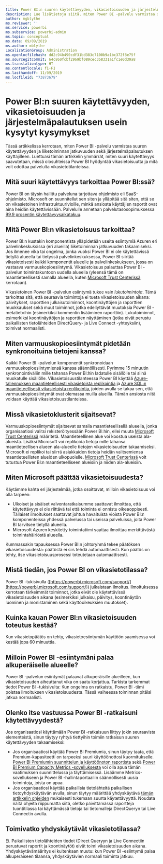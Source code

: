 ```yaml
---
title: Power BI:n suuren käytettävyyden, vikasietoisuuden ja järjestelmäpalautuksen usein kysytyt kysymykset
description: Lue lisätietoja siitä, miten Power BI -palvelu varmistaa suuren käytettävyyden ja liiketoiminnan jatkuvuuden sekä järjestelmäpalautuksen käyttäjilleen.
author: mgblythe
ms.reviewer: ''
ms.service: powerbi
ms.subservice: powerbi-admin
ms.topic: conceptual
ms.date: 09/09/2019
ms.author: mblythe
LocalizationGroup: Administration
ms.openlocfilehash: dd2c94b490cdf31bd383c7100b9a1bc372f8e75f
ms.sourcegitcommit: 64c860fcbf2969bf089cec358331a1fc1e0d39a8
ms.translationtype: HT
ms.contentlocale: fi-FI
ms.lasthandoff: 11/09/2019
ms.locfileid: "73873679"
---
```

# <a name="power-bi-high-availability-failover-and-disaster-recovery-faq"></a>Power BI:n suuren käytettävyyden, vikasietoisuuden ja järjestelmäpalautuksen usein kysytyt kysymykset

Tässä artikkelissa kerrotaan, miten Power BI -palvelu varmistaa suuren käytettävyyden ja liiketoiminnan jatkuvuuden sekä järjestelmäpalautuksen käyttäjilleen. Luettuasi tämän artikkelin ymmärrät, miten suuri käytettävyys saavutetaan, missä olosuhteissa Power BI hyödyntää vikasietoisuutta ja mitä voit odottaa palvelulta vikasietotilanteissa.

## <a name="what-does-high-availability-mean-for-power-bi"></a>Mitä suuri käytettävyys tarkoittaa Power BI:ssä?

Power BI on täysin hallittu palveluna tarjottava ohjelmisto eli SaaS-ohjelmisto.  Microsoft on suunnitellut sen siten ja ylläpitää sitä siten, että se on vikasietoinen infrastruktuurivioille, minkä ansiosta käyttäjien raportit ovat aina heidän käytettävissään.  Palvelulle annetaan palvelutasosopimuksessa [99,9 prosentin käytettävyysaikatakuu](https://www.microsoftvolumelicensing.com/DocumentSearch.aspx?Mode=3&DocumentTypeId=37).

## <a name="what-is-a-power-bi-failover"></a>Mitä Power BI:n vikasietoisuus tarkoittaa?

Power BI:n kustakin komponentista ylläpidetään useita esiintymiä Azuren eri palvelinkeskuksissa (eri alueilla) liiketoiminnan jatkuvuuden takaamiseksi. Jos ilmenee vika tai ongelma, jonka vuoksi Power BI ei ole käytettävissä tietyllä alueella tai tietyssä palvelinkeskuksessa, Power BI siirtää vikasietoisesti kaikki komponentit alueelle ja palvelinkeskukseen, jossa on vastaava varmuuskopioesiintymä. Vikasietoisuus palauttaa Power BI -palvelun toimintakuntoon uudella alueella (yleensä tämä on maantieteellisesti samalla alueella, kuten [Microsoft Trust Centerissä](https://www.microsoft.com/TrustCenter/CloudServices/business-application-platform/data-location) kerrotaan).

Vikasietoinen Power BI -palvelun esiintymä tukee vain _lukutoimintoja_. Tämä tarkoittaa sitä, että seuraavia toimintoja ei tueta vikasietoisuuden aikana: päivitykset, raporttien julkaisutoiminnot, koontinäyttöjen ja raporttien muokkaukset sekä muut toiminnot, jotka edellyttävät muutoksia Power BI -metatietoihin (esimerkiksi kommentin lisääminen raporttiin).  Lukutoiminnot, esimerkiksi koontinäyttöjen ja raporttien näyttäminen (jotka eivät perustu paikallisten tietolähteiden DirectQuery- ja Live Connect -yhteyksiin), toimivat normaalisti.

## <a name="how-are-backup-instances-kept-in-sync-with-my-data"></a>Miten varmuuskopioesiintymät pidetään synkronoituina tietojeni kanssa?

Kaikki Power BI -palvelun komponentit synkronoidaan varmuuskopioesiintymiensä kanssa säännöllisesti. Pyrimme 15 minuutin synkronointiväliin mille tahansa Power BI:hin ladatulle sisällölle tai siinä muokatulle sisällölle. Vikasietoisuustilanteessa Power BI käyttää [Azure-tallennuksen maantieteellisesti vikasietoista replikointia](/azure/storage/common/storage-redundancy-grs) ja [Azure SQL:n maantieteellisesti vikasietoista replikointia](/azure/sql-database/sql-database-active-geo-replication), joiden avulla se takaa sen, että varmuuskopioesiintymät ovat olemassa muilla alueilla. Tämän ansiosta niitä voidaan käyttää vikasietoisuustilanteissa.

## <a name="where-are-the-failover-clusters-located"></a>Missä vikasietoklusterit sijaitsevat?

Varmuuskopioesiintymät sijaitsevat samalla maantieteellisellä alueella, jonka organisaatiosi valitsi rekisteröityessään Power BI:hin, ellei muuta [Microsoft Trust Centerissä](https://www.microsoft.com/TrustCenter/CloudServices/business-application-platform/data-location) määritetä. Maantieteellinen alue voi koostua useista ala-alueista. Lisäksi Microsoft voi replikoida tietoja mille tahansa maantieteellisen alueen ala-alueelle tietojen vikasietoisuuden takaamiseksi. Microsoft ei replikoi tai siirrä asiakkaiden tietoja heidän valitsemiensa maantieteellisten alueiden ulkopuolelle. [Microsoft Trust Centerissä](https://www.microsoft.com/TrustCenter/CloudServices/business-application-platform/data-location) voit tutustua Power BI:n maantieteelliseen alueisiin ja niiden ala-alueisiin.

## <a name="how-does-microsoft-decide-to-failover"></a>Miten Microsoft päättää vikasietoisuudesta?

Käytämme kahta eri järjestelmää, jotka osoittavat, milloin vikasietoisuus voi olla tarpeen:

- Ulkoiset ja sisäiset valvontaratkaisumme saattavat ilmoittaa, että käytettävyys ei ole riittävä tai että toiminta ei onnistu oikeaoppisesti. Tällaiset ilmoitukset saattavat johtua havaituista vioista Power BI:n komponenteissa yhdessä palvelussa tai useissa palveluissa, joita Power BI tarvitsee tietyllä alueella.
- Microsoft Azuren keskitetty toimintatiimi saattaa ilmoittaa merkittävästä toimintahäiriöstä alueella.

Kummassakin tapauksessa Power BI:n johtoryhmä tekee päätöksen vikasietoisuudesta: päätöstä ei siis tehdä automaattisesti. Kun päätös on tehty, itse vikasietoisuusprosessi toteutetaan automaattisesti.

## <a name="how-do-i-know-power-bi-is-now-in-failover-mode"></a>Mistä tiedän, jos Power BI on vikasietotilassa?

Power BI -tukisivulla ([https://powerbi.microsoft.com/support/](https://powerbi.microsoft.com/support/)) julkaistaan ilmoitus. Ilmoituksessa kerrotaan tärkeimmät toiminnot, jotka eivät ole käytettävissä vikasietoisuuden aikana (esimerkiksi julkaisu, päivitys, koontinäytön luominen ja monistaminen sekä käyttöoikeuksien muutokset).

## <a name="how-long-does-it-take-power-bi-to-fail-over"></a>Kuinka kauan Power BI:n vikasietoisuuden toteutus kestää?

Kun vikasietopäätös on tehty, vikasietoesiintymän käyttöön saamisessa voi kestää jopa 60 minuuttia.

## <a name="when-does-my-power-bi-instance-return-to-the-original-region"></a>Milloin Power BI -esiintymäni palaa alkuperäiselle alueelle?

Power BI -palvelun esiintymät palaavat alkuperäisille alueilleen, kun vikasietoisuuden aiheuttanut vika on saatu korjattua. Tarkista tarkemmat tiedot Power BI -tukisivulta: Kun ongelma on ratkaistu, Power BI -tiimi poistaa ilmoituksen vikasietoisuudesta. Tässä vaiheessa toiminnan pitäisi jatkua normaalisti.

## <a name="am-i-responsible-for-the-availability-of-my-power-bi-solution"></a>Olenko itse vastuussa Power BI -ratkaisuni käytettävyydestä?

Jos organisaatiosi käyttämään Power BI -ratkaisuun liittyy jokin seuraavista elementeistä, sinun täytyy ryhtyä tiettyihin toimiin ratkaisun suuren käytettävyyden takaamiseksi:

- Jos organisaatiosi käyttää Power BI Premiumia, sinun täytyy taata, että Premium-kapasiteetti on tarpeeksi suuri käyttöönottosi kuormitukselle.  [Power BI Premiumin suunnittelun ja käyttöönoton raportista](https://aka.ms/Premium-Capacity-Planning-Deployment) sekä [Power BI Premium Capacity Metrics -sovelluksesta](service-admin-premium-monitor-capacity.md) voi olla apua tämän vaatimuksen suunnittelussa ja täyttämisessä. Lisäämme Metrics-sovellukseen ja Power BI -hallintaportaaliin säännöllisesti uusia toimintoja, joista on apua.
- Jos organisaatiosi käyttää paikallisia tietolähteitä paikallisen tietoyhdyskäytävän avulla, sinun täytyy määrittää yhdyskäytävä [tämän artikkelin ohjeiden](/data-integration/gateway/service-gateway-high-availability-clusters) mukaisesti tukemaan suurta käytettävyyttä. Noudata näitä ohjeita riippumatta siitä, oletko päivittämässä raportteja tuontitilassa tai käyttämässä tietoja tai tietomalleja DirectQueryn tai Live Connectin avulla.

## <a name="will-gateways-function-when-in-failover-mode"></a>Toimivatko yhdyskäytävät vikasietotilassa?

Ei. Paikallisten tietolähteiden tiedot (Direct Queryyn ja Live Connectiin perustuvat raportit ja koontinäytöt) eivät toimi vikasietoisuuden aikana. Yhdyskäytävämääritys ei kuitenkaan muutu: kun Power BI -esiintymä palaa alkuperäiseen tilaansa, yhdyskäytävien normaali toiminta jatkuu.
